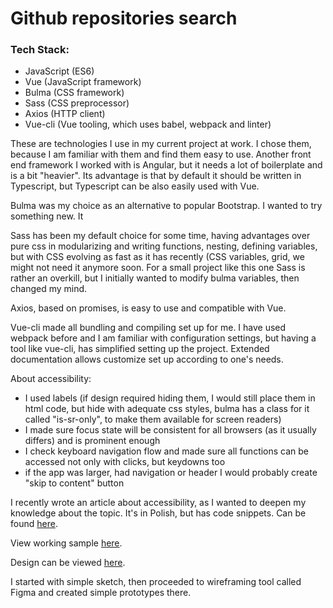 # Github repositories search

### Tech Stack:
* JavaScript (ES6)
* Vue (JavaScript framework)
* Bulma (CSS framework)
* Sass (CSS preprocessor)
* Axios (HTTP client)
* Vue-cli (Vue tooling, which uses babel, webpack and linter)

These are technologies I use in my current project at work. I chose them, because I am familiar with them and find them easy to use. Another front end framework I worked with is Angular, but it needs a lot of boilerplate and is a bit "heavier". Its advantage is that by default it should be written in Typescript, but Typescript can be also easily used with Vue.

Bulma was my choice as an alternative to popular Bootstrap. I wanted to try something new. It 

Sass has been my default choice for some time, having advantages over pure css in modularizing and writing functions, nesting, defining variables, but with CSS evolving as fast as it has recently (CSS variables, grid, we might not need it anymore soon. For a small project like this one Sass is rather an overkill, but I initially wanted to modify bulma variables, then changed my mind. 

Axios, based on promises, is easy to use and compatible with Vue.

Vue-cli made all bundling and compiling set up for me. I have used webpack before and I am familiar with configuration settings, but having a tool like vue-cli, has simplified setting up the project. Extended documentation allows customize set up according to one's needs.

About accessibility:
* I used labels (if design required hiding them, I would still place them in html code, but hide with adequate css styles, bulma has a class for it called "is-sr-only", to make them available for screen readers)
* I made sure focus state will be consistent for all browsers (as it usually differs) and is prominent enough
* I check keyboard navigation flow and made sure all functions can be accessed not only with clicks, but keydowns too
* if the app was larger, had navigation or header I would probably create "skip to content" button

I recently wrote an article about accessibility, as I wanted to deepen my knowledge about the topic. It's in Polish, but has code snippets. Can be found [here](https://medium.com/@sara_p_sara/nie-wstyd%C5%BA-si%C4%99-by%C4%87-programist%C4%85-html-czyli-rzecz-o-dost%C4%99pno%C5%9Bci-6faab1599578).

View working sample [here](https://p-sara.github.io/github_repos_search_dev/).

Design can be viewed [here](https://github.com/p-sara/github_repos_search_design).

I started with simple sketch, then proceeded to wireframing tool called Figma and created simple prototypes there.

